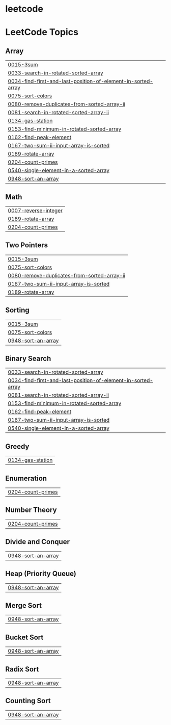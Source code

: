 # leetcode
<!---LeetCode Topics Start-->
# LeetCode Topics
## Array
|  |
| ------- |
| [0015-3sum](https://github.com/phinehasariga/leetcode/tree/master/0015-3sum) |
| [0033-search-in-rotated-sorted-array](https://github.com/phinehasariga/leetcode/tree/master/0033-search-in-rotated-sorted-array) |
| [0034-find-first-and-last-position-of-element-in-sorted-array](https://github.com/phinehasariga/leetcode/tree/master/0034-find-first-and-last-position-of-element-in-sorted-array) |
| [0075-sort-colors](https://github.com/phinehasariga/leetcode/tree/master/0075-sort-colors) |
| [0080-remove-duplicates-from-sorted-array-ii](https://github.com/phinehasariga/leetcode/tree/master/0080-remove-duplicates-from-sorted-array-ii) |
| [0081-search-in-rotated-sorted-array-ii](https://github.com/phinehasariga/leetcode/tree/master/0081-search-in-rotated-sorted-array-ii) |
| [0134-gas-station](https://github.com/phinehasariga/leetcode/tree/master/0134-gas-station) |
| [0153-find-minimum-in-rotated-sorted-array](https://github.com/phinehasariga/leetcode/tree/master/0153-find-minimum-in-rotated-sorted-array) |
| [0162-find-peak-element](https://github.com/phinehasariga/leetcode/tree/master/0162-find-peak-element) |
| [0167-two-sum-ii-input-array-is-sorted](https://github.com/phinehasariga/leetcode/tree/master/0167-two-sum-ii-input-array-is-sorted) |
| [0189-rotate-array](https://github.com/phinehasariga/leetcode/tree/master/0189-rotate-array) |
| [0204-count-primes](https://github.com/phinehasariga/leetcode/tree/master/0204-count-primes) |
| [0540-single-element-in-a-sorted-array](https://github.com/phinehasariga/leetcode/tree/master/0540-single-element-in-a-sorted-array) |
| [0948-sort-an-array](https://github.com/phinehasariga/leetcode/tree/master/0948-sort-an-array) |
## Math
|  |
| ------- |
| [0007-reverse-integer](https://github.com/phinehasariga/leetcode/tree/master/0007-reverse-integer) |
| [0189-rotate-array](https://github.com/phinehasariga/leetcode/tree/master/0189-rotate-array) |
| [0204-count-primes](https://github.com/phinehasariga/leetcode/tree/master/0204-count-primes) |
## Two Pointers
|  |
| ------- |
| [0015-3sum](https://github.com/phinehasariga/leetcode/tree/master/0015-3sum) |
| [0075-sort-colors](https://github.com/phinehasariga/leetcode/tree/master/0075-sort-colors) |
| [0080-remove-duplicates-from-sorted-array-ii](https://github.com/phinehasariga/leetcode/tree/master/0080-remove-duplicates-from-sorted-array-ii) |
| [0167-two-sum-ii-input-array-is-sorted](https://github.com/phinehasariga/leetcode/tree/master/0167-two-sum-ii-input-array-is-sorted) |
| [0189-rotate-array](https://github.com/phinehasariga/leetcode/tree/master/0189-rotate-array) |
## Sorting
|  |
| ------- |
| [0015-3sum](https://github.com/phinehasariga/leetcode/tree/master/0015-3sum) |
| [0075-sort-colors](https://github.com/phinehasariga/leetcode/tree/master/0075-sort-colors) |
| [0948-sort-an-array](https://github.com/phinehasariga/leetcode/tree/master/0948-sort-an-array) |
## Binary Search
|  |
| ------- |
| [0033-search-in-rotated-sorted-array](https://github.com/phinehasariga/leetcode/tree/master/0033-search-in-rotated-sorted-array) |
| [0034-find-first-and-last-position-of-element-in-sorted-array](https://github.com/phinehasariga/leetcode/tree/master/0034-find-first-and-last-position-of-element-in-sorted-array) |
| [0081-search-in-rotated-sorted-array-ii](https://github.com/phinehasariga/leetcode/tree/master/0081-search-in-rotated-sorted-array-ii) |
| [0153-find-minimum-in-rotated-sorted-array](https://github.com/phinehasariga/leetcode/tree/master/0153-find-minimum-in-rotated-sorted-array) |
| [0162-find-peak-element](https://github.com/phinehasariga/leetcode/tree/master/0162-find-peak-element) |
| [0167-two-sum-ii-input-array-is-sorted](https://github.com/phinehasariga/leetcode/tree/master/0167-two-sum-ii-input-array-is-sorted) |
| [0540-single-element-in-a-sorted-array](https://github.com/phinehasariga/leetcode/tree/master/0540-single-element-in-a-sorted-array) |
## Greedy
|  |
| ------- |
| [0134-gas-station](https://github.com/phinehasariga/leetcode/tree/master/0134-gas-station) |
## Enumeration
|  |
| ------- |
| [0204-count-primes](https://github.com/phinehasariga/leetcode/tree/master/0204-count-primes) |
## Number Theory
|  |
| ------- |
| [0204-count-primes](https://github.com/phinehasariga/leetcode/tree/master/0204-count-primes) |
## Divide and Conquer
|  |
| ------- |
| [0948-sort-an-array](https://github.com/phinehasariga/leetcode/tree/master/0948-sort-an-array) |
## Heap (Priority Queue)
|  |
| ------- |
| [0948-sort-an-array](https://github.com/phinehasariga/leetcode/tree/master/0948-sort-an-array) |
## Merge Sort
|  |
| ------- |
| [0948-sort-an-array](https://github.com/phinehasariga/leetcode/tree/master/0948-sort-an-array) |
## Bucket Sort
|  |
| ------- |
| [0948-sort-an-array](https://github.com/phinehasariga/leetcode/tree/master/0948-sort-an-array) |
## Radix Sort
|  |
| ------- |
| [0948-sort-an-array](https://github.com/phinehasariga/leetcode/tree/master/0948-sort-an-array) |
## Counting Sort
|  |
| ------- |
| [0948-sort-an-array](https://github.com/phinehasariga/leetcode/tree/master/0948-sort-an-array) |
<!---LeetCode Topics End-->